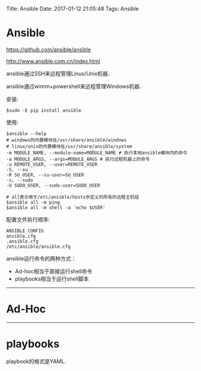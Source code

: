 Title: Ansible
Date: 2017-01-12 21:05:48
Tags: Ansible



# Ansible

<https://github.com/ansible/ansible>

<http://www.ansible.com.cn/index.html>

ansible通过SSH来远程管理Linux/Unix机器．

ansible通过winrm+powershell来远程管理Windows机器．

安装:

    $sudo -E pip install ansible

使用:

    $ansible --help
    # windows的内置模块在/usr/share/ansible/windows
    # linux/unix的内置模块在/usr/share/ansible/system
    -m MODULE_NAME, --module-name=MODULE_NAME # 执行本地ansible模块内的命令
    -a MODULE_ARGS, --args=MODULE_ARGS # 执行远程机器上的命令
    -u REMOTE_USER, --user=REMOTE_USER
    -S, --su
    -R SU_USER, --su-user=SU_USER
    -s, --sudo
    -U SUDO_USER, --sudo-user=SUDO_USER

    # all表示用于/etc/ansible/hosts中定义的所有的远程主机组
    $ansible all -m ping
    $ansible all -m shell -a 'echo $USER'

配置文件执行顺序:

    ANSIBLE_CONFIG
    ansible.cfg
    .ansible.cfg
    /etc/ansible/ansible.cfg

ansible运行命令的两种方式：

* Ad-hoc相当于直接运行shell命令
* playbooks相当于运行shell脚本

***

# Ad-Hoc


***

# playbooks

playbook的格式是YAML.

